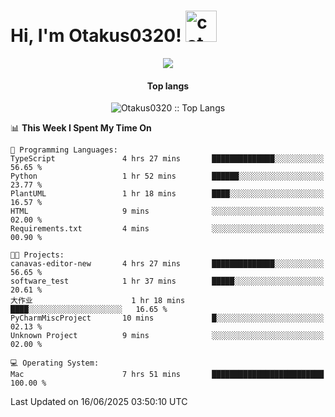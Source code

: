 <h1> Hi, I'm Otakus0320! <img src="https://media.giphy.com/media/mGcNjsfWAjY5AEZNw6/giphy.gif" width="50" alt="cat"></h1>

<p align="center"><a href="https://wakatime.com/@044d69d0-1253-4f60-96b6-5d19a0f9dde5"><img src="https://wakatime.com/badge/user/044d69d0-1253-4f60-96b6-5d19a0f9dde5.svg" /></a></p>

<h4 align="center">Top langs</h4>

<p align="center"><img src="https://github-readme-stats.vercel.app/api/top-langs/?username=Otakus0320&langs_count=10&theme=tokyonight&layout=compact&timestamp={{random_number}}" alt="Otakus0320 :: Top Langs" /></p>

<!--START_SECTION:waka-->
📊 **This Week I Spent My Time On** 

```text
💬 Programming Languages: 
TypeScript               4 hrs 27 mins       ██████████████░░░░░░░░░░░   56.65 % 
Python                   1 hr 52 mins        ██████░░░░░░░░░░░░░░░░░░░   23.77 % 
PlantUML                 1 hr 18 mins        ████░░░░░░░░░░░░░░░░░░░░░   16.57 % 
HTML                     9 mins              ░░░░░░░░░░░░░░░░░░░░░░░░░   02.00 % 
Requirements.txt         4 mins              ░░░░░░░░░░░░░░░░░░░░░░░░░   00.90 % 

🐱‍💻 Projects: 
canavas-editor-new       4 hrs 27 mins       ██████████████░░░░░░░░░░░   56.65 % 
software_test            1 hr 37 mins        █████░░░░░░░░░░░░░░░░░░░░   20.61 % 
大作业                      1 hr 18 mins        ████░░░░░░░░░░░░░░░░░░░░░   16.65 % 
PyCharmMiscProject       10 mins             █░░░░░░░░░░░░░░░░░░░░░░░░   02.13 % 
Unknown Project          9 mins              ░░░░░░░░░░░░░░░░░░░░░░░░░   02.00 % 

💻 Operating System: 
Mac                      7 hrs 51 mins       █████████████████████████   100.00 % 
```


 Last Updated on 16/06/2025 03:50:10 UTC
<!--END_SECTION:waka-->
